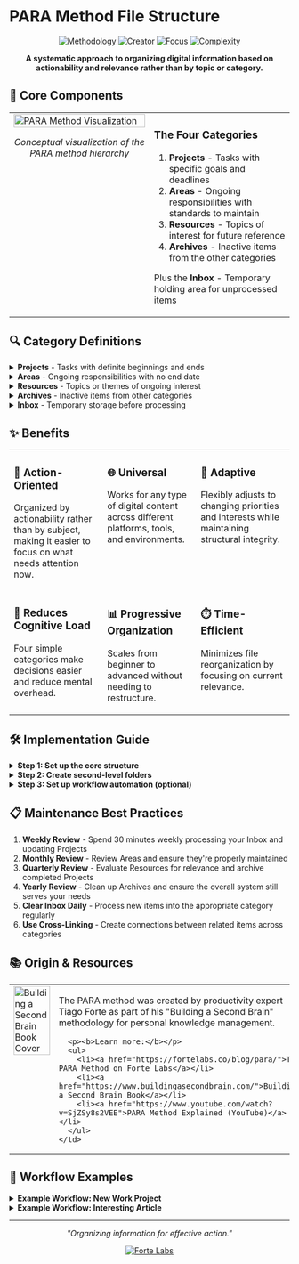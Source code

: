 # PARA Method File Structure

<div align="center">
  
  [![Methodology](https://img.shields.io/badge/Methodology-PARA-purple?style=for-the-badge)](https://fortelabs.co/blog/para/)
  [![Creator](https://img.shields.io/badge/Created_By-Tiago_Forte-blue?style=for-the-badge)](https://www.fortelabs.co/)
  [![Focus](https://img.shields.io/badge/Focus-Actionability-orange?style=for-the-badge)](https://github.com/username/filesystem-structures)
  [![Complexity](https://img.shields.io/badge/Complexity-Intermediate-yellow?style=for-the-badge)](https://github.com/username/filesystem-structures)

  **A systematic approach to organizing digital information based on actionability and relevance rather than by topic or category.**
</div>

## 🧩 Core Components

<table>
  <tr>
    <td width="50%" valign="top">
      <img src="https://i.imgur.com/HzVMn32.png" alt="PARA Method Visualization" width="100%">
      <p align="center"><i>Conceptual visualization of the PARA method hierarchy</i></p>
    </td>
    <td width="50%" valign="top">
      <h3>The Four Categories</h3>
      <ol>
        <li><b>Projects</b> - Tasks with specific goals and deadlines</li>
        <li><b>Areas</b> - Ongoing responsibilities with standards to maintain</li>
        <li><b>Resources</b> - Topics of interest for future reference</li>
        <li><b>Archives</b> - Inactive items from the other categories</li>
      </ol>
      <p>Plus the <b>Inbox</b> - Temporary holding area for unprocessed items</p>
    </td>
  </tr>
</table>

## 🔍 Category Definitions

<details>
<summary><b>Projects</b> - Tasks with definite beginnings and ends</summary>
<p>Projects have clear outcomes and deadlines. Once completed, they move to Archives.</p>

<b>Examples:</b>
<ul>
  <li>Launch website redesign</li>
  <li>Plan vacation to Japan</li>
  <li>Complete tax returns</li>
  <li>Write research paper</li>
</ul>

<b>Characteristics:</b>
<ul>
  <li>Time-bound</li>
  <li>Has a specific deliverable or outcome</li>
  <li>Contains multiple related tasks</li>
  <li>When complete, should be archived</li>
</ul>
</details>

<details>
<summary><b>Areas</b> - Ongoing responsibilities with no end date</summary>
<p>Areas represent roles and responsibilities that require maintenance over time.</p>

<b>Examples:</b>
<ul>
  <li>Health</li>
  <li>Finances</li>
  <li>Professional Development</li>
  <li>Home Management</li>
  <li>Relationships</li>
</ul>

<b>Characteristics:</b>
<ul>
  <li>Ongoing with no end date</li>
  <li>Responsibilities you want to maintain at a certain standard</li>
  <li>Require regular attention</li>
  <li>Often contain fewer active files than Projects</li>
</ul>
</details>

<details>
<summary><b>Resources</b> - Topics or themes of ongoing interest</summary>
<p>Resources are collections of useful information on topics you're interested in.</p>

<b>Examples:</b>
<ul>
  <li>Web design</li>
  <li>Cooking recipes</li>
  <li>Product management</li>
  <li>Japanese language</li>
  <li>Interior design</li>
</ul>

<b>Characteristics:</b>
<ul>
  <li>Information-based rather than action-based</li>
  <li>Organized by topic or theme</li>
  <li>No maintenance standards or deadlines</li>
  <li>Useful for future reference</li>
</ul>
</details>

<details>
<summary><b>Archives</b> - Inactive items from other categories</summary>
<p>Archives contain completed projects, outdated areas, or resources no longer relevant.</p>

<b>Examples:</b>
<ul>
  <li>Completed projects</li>
  <li>Previous jobs</li>
  <li>Past residences</li>
  <li>Hobbies no longer pursued</li>
  <li>Reference materials for completed degrees</li>
</ul>

<b>Characteristics:</b>
<ul>
  <li>Completed or inactive</li>
  <li>Preserved for reference or legal reasons</li>
  <li>No longer requiring regular attention</li>
  <li>Maintains the same structure as their source category</li>
</ul>
</details>

<details>
<summary><b>Inbox</b> - Temporary storage before processing</summary>
<p>A holding area for new content before deciding where it belongs.</p>

<b>Characteristics:</b>
<ul>
  <li>Temporary storage only</li>
  <li>Should be regularly processed and emptied</li>
  <li>No organization within it</li>
  <li>First step in the workflow</li>
</ul>
</details>

## ✨ Benefits

<table>
  <tr>
    <td width="33%" valign="top">
      <h3>🎯 Action-Oriented</h3>
      <p>Organized by actionability rather than by subject, making it easier to focus on what needs attention now.</p>
    </td>
    <td width="33%" valign="top">
      <h3>🌐 Universal</h3>
      <p>Works for any type of digital content across different platforms, tools, and environments.</p>
    </td>
    <td width="33%" valign="top">
      <h3>🔄 Adaptive</h3>
      <p>Flexibly adjusts to changing priorities and interests while maintaining structural integrity.</p>
    </td>
  </tr>
  <tr>
    <td width="33%" valign="top">
      <h3>🧠 Reduces Cognitive Load</h3>
      <p>Four simple categories make decisions easier and reduce mental overhead.</p>
    </td>
    <td width="33%" valign="top">
      <h3>📊 Progressive Organization</h3>
      <p>Scales from beginner to advanced without needing to restructure.</p>
    </td>
    <td width="33%" valign="top">
      <h3>⏱️ Time-Efficient</h3>
      <p>Minimizes file reorganization by focusing on current relevance.</p>
    </td>
  </tr>
</table>

## 🛠️ Implementation Guide

<details>
<summary><b>Step 1: Set up the core structure</b></summary>
<pre>
mkdir -p ~/Inbox
mkdir -p ~/Projects
mkdir -p ~/Areas
mkdir -p ~/Resources
mkdir -p ~/Archives
</pre>
</details>

<details>
<summary><b>Step 2: Create second-level folders</b></summary>

<b>For Projects:</b>
<pre>
mkdir -p ~/Projects/Active
mkdir -p ~/Projects/On_Hold
mkdir -p ~/Projects/Upcoming
</pre>

<b>For Areas:</b>
<pre>
mkdir -p ~/Areas/Health
mkdir -p ~/Areas/Finances
mkdir -p ~/Areas/Career
mkdir -p ~/Areas/Home
mkdir -p ~/Areas/Relationships
mkdir -p ~/Areas/Personal_Development
</pre>

<b>For Resources:</b>
<pre>
mkdir -p ~/Resources/Interests
mkdir -p ~/Resources/Knowledge_Base
mkdir -p ~/Resources/Collections
mkdir -p ~/Resources/Culture
mkdir -p ~/Resources/Software
</pre>

<b>For Archives:</b>
<pre>
mkdir -p ~/Archives/Projects
mkdir -p ~/Archives/Areas
mkdir -p ~/Archives/Resources
</pre>
</details>

<details>
<summary><b>Step 3: Set up workflow automation (optional)</b></summary>
<p>Consider using automation tools to help maintain your PARA structure:</p>

<ul>
  <li>Create automated rules to move completed projects to Archives</li>
  <li>Set up weekly review reminders to process items in your Inbox</li>
  <li>Use tagging or metadata systems for cross-referencing across categories</li>
  <li>Implement search tools that respect the PARA structure</li>
</ul>
</details>

## 📋 Maintenance Best Practices

1. **Weekly Review** - Spend 30 minutes weekly processing your Inbox and updating Projects
2. **Monthly Review** - Review Areas and ensure they're properly maintained
3. **Quarterly Review** - Evaluate Resources for relevance and archive completed Projects
4. **Yearly Review** - Clean up Archives and ensure the overall system still serves your needs
5. **Clear Inbox Daily** - Process new items into the appropriate category regularly
6. **Use Cross-Linking** - Create connections between related items across categories

## 📚 Origin & Resources

<table>
  <tr>
    <td width="30%" valign="top">
      <img src="https://i.imgur.com/qHAcfSX.jpg" alt="Building a Second Brain Book Cover" width="100%">
    </td>
    <td width="70%" valign="top">
      <p>The PARA method was created by productivity expert Tiago Forte as part of his "Building a Second Brain" methodology for personal knowledge management.</p>
      
      <p><b>Learn more:</b></p>
      <ul>
        <li><a href="https://fortelabs.co/blog/para/">The PARA Method on Forte Labs</a></li>
        <li><a href="https://www.buildingasecondbrain.com/">Building a Second Brain Book</a></li>
        <li><a href="https://www.youtube.com/watch?v=SjZSy8s2VEE">PARA Method Explained (YouTube)</a></li>
      </ul>
    </td>
  </tr>
</table>

## 🔄 Workflow Examples

<details>
<summary><b>Example Workflow: New Work Project</b></summary>
<ol>
  <li>Create folder in Projects/Active named "Website Redesign"</li>
  <li>Move relevant reference materials from Resources to the project folder</li>
  <li>Create subfolders for different aspects (e.g., "Designs", "Content", "Technical")</li>
  <li>When completed, move entire folder to Archives/Projects</li>
</ol>
</details>

<details>
<summary><b>Example Workflow: Interesting Article</b></summary>
<ol>
  <li>Save article to Inbox</li>
  <li>During weekly review, determine if it's related to a Project, Area, or Resource</li>
  <li>Move to appropriate location and categorize</li>
  <li>Consider extracting key information if it's particularly valuable</li>
</ol>
</details>

---

<div align="center">
  <p><i>"Organizing information for effective action."</i></p>
  <a href="https://fortelabs.co/"><img src="https://img.shields.io/badge/Learn_More-Forte_Labs-blue?style=for-the-badge" alt="Forte Labs"></a>
</div>

